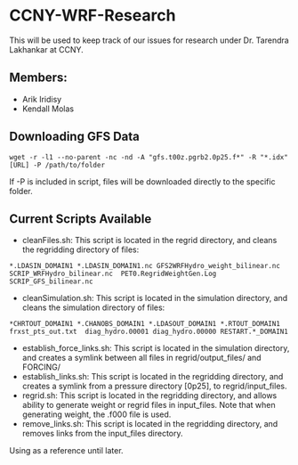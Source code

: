 # CCNY-WRF-Research

This will be used to keep track of our issues for research under Dr. Tarendra Lakhankar at CCNY. 

## Members:

- Arik Iridisy 
- Kendall Molas

## Downloading GFS Data

```
wget -r -l1 --no-parent -nc -nd -A "gfs.t00z.pgrb2.0p25.f*" -R "*.idx" [URL] -P /path/to/folder
```

If -P is included in script, files will be downloaded directly to the specific folder.

## Current Scripts Available

* cleanFiles.sh: This script is located in the regrid directory, and cleans the regridding directory of files: 
```
*.LDASIN_DOMAIN1 *.LDASIN_DOMAIN1.nc GFS2WRFHydro_weight_bilinear.nc  SCRIP_WRFHydro_bilinear.nc  PET0.RegridWeightGen.Log SCRIP_GFS_bilinear.nc 
```
* cleanSimulation.sh: This script is located in the simulation directory, and cleans the simulation directory of files:
```
*CHRTOUT_DOMAIN1 *.CHANOBS_DOMAIN1 *.LDASOUT_DOMAIN1 *.RTOUT_DOMAIN1 frxst_pts_out.txt  diag_hydro.00001 diag_hydro.00000 RESTART.*_DOMAIN1
```
* establish_force_links.sh: This script is located in the simulation directory, and creates a symlink between all files in  regrid/output_files/ and FORCING/
* establish_links.sh: This script is located in the regridding directory, and creates a symlink from a pressure directory [0p25], to regrid/input_files.
* regrid.sh: This script is located in the regridding directory, and allows ability to generate weight or regrid files in input_files. Note that when generating weight, the .f000 file is used.
* remove_links.sh: This script is located in the regridding directory, and removes links from the input_files directory.


Using as a reference until later.
